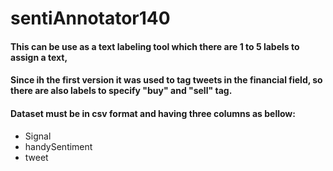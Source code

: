 # sentiAnnotator140
#### This can be use as a text labeling tool which there are 1 to 5 labels to assign a text,
#### Since ih the first version it was used to tag tweets in the financial field, so there are also labels to specify "buy" and "sell" tag.

#### Dataset must be in csv format and having three columns as bellow:
- Signal
- handySentiment
- tweet

